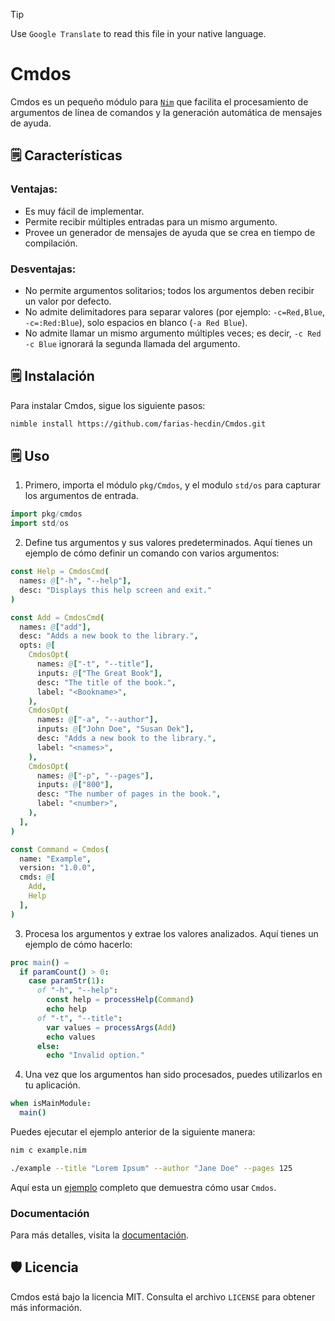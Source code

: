 > [!TIP]
> Use `Google Translate` to read this file in your native language.

# Cmdos

Cmdos es un pequeño módulo para [`Nim`](https://nim-lang.org/) que facilita el procesamiento de argumentos de línea de comandos y la generación automática de mensajes de ayuda.

## 🗒️ Características

### Ventajas:

* Es muy fácil de implementar.
* Permite recibir múltiples entradas para un mismo argumento.
* Provee un generador de mensajes de ayuda que se crea en tiempo de compilación.

### Desventajas:

* No permite argumentos solitarios; todos los argumentos deben recibir un valor por defecto.
* No admite delimitadores para separar valores (por ejemplo: `-c=Red,Blue`, `-c=:Red:Blue`), solo espacios en blanco (`-a Red Blue`).
* No admite llamar un mismo argumento múltiples veces; es decir, `-c Red -c Blue` ignorará la segunda llamada del argumento.

## 🗒️ Instalación

Para instalar Cmdos, sigue los siguiente pasos:

```sh
nimble install https://github.com/farias-hecdin/Cmdos.git
```

## 🗒️ Uso

1. Primero, importa el módulo `pkg/Cmdos`, y el modulo `std/os` para capturar los argumentos de entrada.

```nim
import pkg/cmdos
import std/os
```

2. Define tus argumentos y sus valores predeterminados. Aquí tienes un ejemplo de cómo definir un comando con varios argumentos:

```nim
const Help = CmdosCmd(
  names: @["-h", "--help"],
  desc: "Displays this help screen and exit."
)

const Add = CmdosCmd(
  names: @["add"],
  desc: "Adds a new book to the library.",
  opts: @[
    CmdosOpt(
      names: @["-t", "--title"],
      inputs: @["The Great Book"],
      desc: "The title of the book.",
      label: "<Bookname>",
    ),
    CmdosOpt(
      names: @["-a", "--author"],
      inputs: @["John Doe", "Susan Dek"],
      desc: "Adds a new book to the library.",
      label: "<names>",
    ),
    CmdosOpt(
      names: @["-p", "--pages"],
      inputs: @["800"],
      desc: "The number of pages in the book.",
      label: "<number>",
    ),
  ],
)
```

```nim
const Command = Cmdos(
  name: "Example",
  version: "1.0.0",
  cmds: @[
    Add,
    Help
  ],
)
```

3. Procesa los argumentos y extrae los valores analizados. Aquí tienes un ejemplo de cómo hacerlo:

```nim
proc main() =
  if paramCount() > 0:
    case paramStr(1):
      of "-h", "--help":
        const help = processHelp(Command)
        echo help
      of "-t", "--title":
        var values = processArgs(Add)
        echo values
      else:
        echo "Invalid option."
```

4. Una vez que los argumentos han sido procesados, puedes utilizarlos en tu aplicación.

```nim
when isMainModule:
  main()
```

Puedes ejecutar el ejemplo anterior de la siguiente manera:

```sh
nim c example.nim
```

```sh
./example --title "Lorem Ipsum" --author "Jane Doe" --pages 125
```

Aquí esta un [ejemplo](./test/example.nim) completo que demuestra cómo usar `Cmdos`.

### Documentación

Para más detalles, visita la [documentación](doc/doc.md).

## 🛡️ Licencia

Cmdos está bajo la licencia MIT. Consulta el archivo `LICENSE` para obtener más información.
